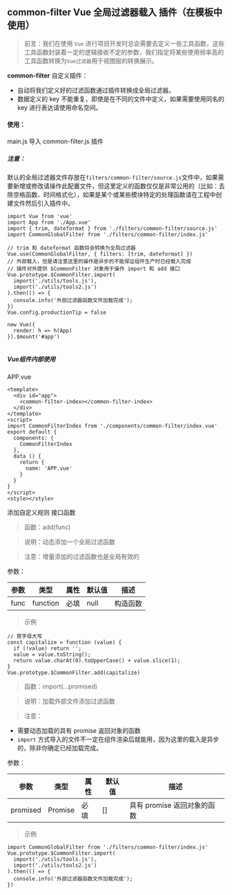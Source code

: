 ## common-filter Vue 全局过滤器载入 插件（在模板中使用）

> 前言：我们在使用 `Vue` 进行项目开发时总会需要去定义一些工具函数，这些工具函数封装着一定的逻辑接收不定的参数，我们指定将某些使用频率高的工具函数转换为`Vue过滤器`用于视图层的转换展示。

**common-filter** 自定义插件：

- 自动将我们定义好的过滤函数通过插件转换成全局过滤器。
- 数据定义的 key 不能重复，即使是在不同的文件中定义，如果需要使用同名的 key 进行表达请使用命名空间。

#### 使用：

main.js 导入 common-filter.js 插件

##### 注意：
默认的全局过滤器文件存放在`filters/common-filter/source.js`文件中，如果需要新增或修改请操作此配置文件，但这里定义的函数仅仅是非常公用的（比如：去除空格函数、时间格式化），如果是某个或某些模块特定的处理函数请在工程中创建文件然后引入插件中。

```
import Vue from 'vue'
import App from './App.vue'
import { trim, dateformat } from './filters/common-filter/source.js'
import CommonGlobalFilter from './filters/common-filter/index.js'

// trim 和 dateformat 函数将会转换为全局过滤器
Vue.use(CommonGlobalFilter, { filters: [trim, dateformat] })
// 外部载入，但是请注意这里的操作是异步的不能保证组件生产时已经载入完成
// 插件对外提供 $CommonFilter 对象用于操作 import 和 add 接口
Vue.prototype.$CommonFilter.import(
  import('./utils/tools.js'),
  import('./utils/tools2.js')
).then(() => {
  console.info('外部过滤器函数文件加载完成');
})
Vue.config.productionTip = false

new Vue({
  render: h => h(App)
}).$mount('#app')


```

##### Vue组件内部使用

APP.vue

```
<template>
  <div id="app">
    <common-filter-index></common-filter-index>
  </div>
</template>
<script>
import CommonFilterIndex from './components/common-filter/index.vue'
export default {
  components: {
    CommonFilterIndex
  },
  data () {
    return {
      name: 'APP.vue'
    }
  }
}
</script>
<style></style>

```

添加自定义规则 接口函数

> 函数：add(func)

> 说明：动态添加一个全局过滤函数

> 注意：增量添加的过滤函数也是全局有效的

参数：

参数 | 类型 | 属性 | 默认值 | 描述
---|---|---|---|---
func | function | 必填 | null | 构造函数


> 示例

```
// 首字母大写
const capitalize = function (value) {
  if (!value) return '';
  value = value.toString();
  return value.charAt(0).toUpperCase() + value.slice(1);
}
Vue.prototype.$CommonFilter.add(capitalize)
```

> 函数：import(...promised)

> 说明：加载外部文件添加过滤函数

> 注意：

- 需要动态加载的具有 promise 返回对象的函数
- `import` 方式导入的文件不一定在组件渲染后就能用，因为这里的载入是异步的，除非你确定已经加载完成。

参数：

参数 | 类型 | 属性 | 默认值 | 描述
---|---|---|---|---
promised | Promise | 必填 | [] | 具有 promise 返回对象的函数

> 示例

```
import CommonGlobalFilter from './filters/common-filter/index.js'
Vue.prototype.$CommonFilter.import(
  import('./utils/tools.js'),
  import('./utils/tools2.js')
).then(() => {
  console.info('外部过滤器函数文件加载完成');
})
```
